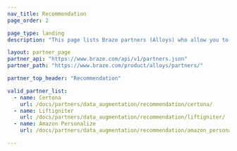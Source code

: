 ```yaml
---
nav_title: Recommendation
page_order: 2

page_type: landing
description: "This page lists Braze partners (Alloys) who allow you to gather recommendation data from outside sources to use in your messaging campaigns."

layout: partner_page
partner_api: "https://www.braze.com/api/v1/partners.json"
partner_path: "https://www.braze.com/product/alloys/partners/"

partner_top_header: "Recommendation"

valid_partner_list:
  - name: Certona
    url: /docs/partners/data_augmentation/recommendation/certona/
  - name: Liftigniter
    url: /docs/partners/data_augmentation/recommendation/liftigniter/
  - name: Amazon Personalize
    url: /docs/partners/data_augmentation/recommendation/amazon_personalize/

---
```

